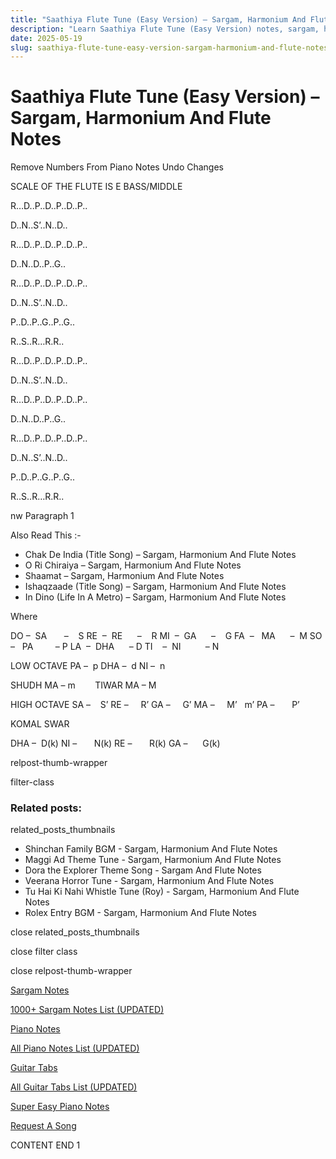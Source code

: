 ```yaml
---
title: "Saathiya Flute Tune (Easy Version) – Sargam, Harmonium And Flute Notes"
description: "Learn Saathiya Flute Tune (Easy Version) notes, sargam, harmonium notations and flute notes. Easy step-by-step tutorial for beginners."
date: 2025-05-19
slug: saathiya-flute-tune-easy-version-sargam-harmonium-and-flute-notes
---
```


# Saathiya Flute Tune (Easy Version) – Sargam, Harmonium And Flute Notes

Remove Numbers From Piano Notes
Undo Changes

SCALE OF THE FLUTE IS E BASS/MIDDLE

R…D..P..D..P..D..P..

D..N..S’..N..D..

R…D..P..D..P..D..P..

D..N..D..P..G..

R…D..P..D..P..D..P..

D..N..S’..N..D..

P..D..P..G..P..G..

R..S..R…R.R..



R…D..P..D..P..D..P..

D..N..S’..N..D..

R…D..P..D..P..D..P..

D..N..D..P..G..

R…D..P..D..P..D..P..

D..N..S’..N..D..

P..D..P..G..P..G..

R..S..R…R.R..

nw Paragraph 1



Also Read This :-

* Chak De India (Title Song) – Sargam, Harmonium And Flute Notes
* O Ri Chiraiya – Sargam, Harmonium And Flute Notes
* Shaamat – Sargam, Harmonium And Flute Notes
* Ishaqzaade (Title Song) – Sargam, Harmonium And Flute Notes
* In Dino (Life In A Metro) – Sargam, Harmonium And Flute Notes

Where

DO –  SA       –    S
RE  –  RE      –    R
MI  –  GA      –    G
FA  –   MA      –  M
SO  –   PA         – P
LA  –  DHA      – D
TI    –  NI          – N

LOW OCTAVE
PA –  p
DHA –  d
NI –  n

SHUDH MA – m        TIWAR MA – M

HIGH OCTAVE
SA –    S’
RE –     R’
GA –     G’
MA –     M’   m’
PA –       P’

KOMAL SWAR

DHA –  D(k)
NI –       N(k)
RE –       R(k)
GA –      G(k)

relpost-thumb-wrapper

filter-class

### Related posts:

related_posts_thumbnails

* Shinchan Family BGM - Sargam, Harmonium And Flute Notes
* Maggi Ad Theme Tune - Sargam, Harmonium And Flute Notes
* Dora the Explorer Theme Song - Sargam And Flute Notes
* Veerana Horror Tune - Sargam, Harmonium And Flute Notes
* Tu Hai Ki Nahi Whistle Tune (Roy) - Sargam, Harmonium And Flute Notes
* Rolex Entry BGM - Sargam, Harmonium And Flute Notes

close related_posts_thumbnails

close filter class

close relpost-thumb-wrapper

[Sargam Notes](https://www.notationsworld.com/sargam-notes.html)

[1000+ Sargam Notes List (UPDATED)](https://www.notationsworld.com/all-songs-list-sargam-notes.html)

[Piano Notes](https://www.notationsworld.com/piano-notes.html)

[All Piano Notes List (UPDATED)](https://www.notationsworld.com/all-songs-list-piano-notes.html)

[Guitar Tabs](https://www.notationsworld.com/guitar-tabs.html)

[All Guitar Tabs List (UPDATED)](https://www.notationsworld.com/all-songs-list-guitar-tabs.html)

[Super Easy Piano Notes](https://studywall.in/)

[Request A Song](https://www.notationsworld.com/request-a-song.html)

CONTENT END 1


